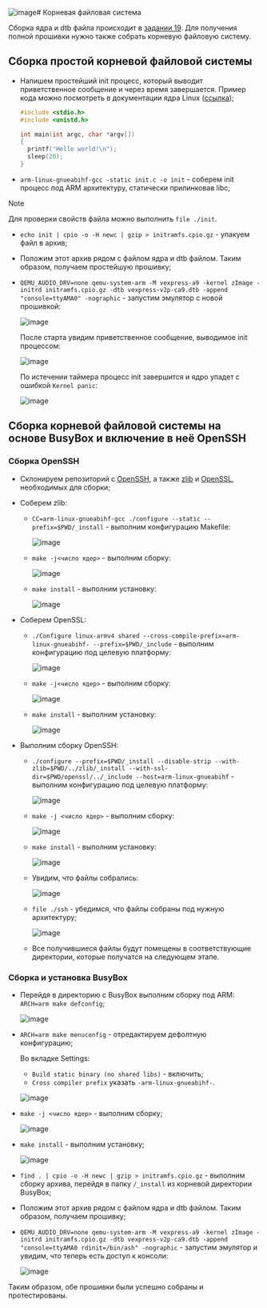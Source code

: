 ![image](https://github.com/user-attachments/assets/977192f9-e5e2-4815-8732-ec6a4fa845e7)# Корневая файловая система

Сборка ядра и dtb файла происходит в [задании 19](https://github.com/EltexEmbeddedC/cross-compilation). Для получения полной прошивки нужно также собрать корневую файловую систему.

## Сборка простой корневой файловой системы

- Напишем простейший init процесс, который выводит приветственное сообщение и через время завершается. Пример кода можно посмотреть в документации ядра Linux ([ссылка](https://github.com/torvalds/linux/blob/master/Documentation/filesystems/ramfs-rootfs-initramfs.rst#contents-of-initramfs));

  ```c
  #include <stdio.h>
  #include <unistd.h>
  
  int main(int argc, char *argv[])
  {
    printf("Hello world!\n");
    sleep(20);
  }
  ```
- `arm-linux-gnueabihf-gcc -static init.c -o init` - соберем init процесс под ARM архитектуру, статически прилинковав libc;

> [!NOTE]
> Для проверки свойств файла можно выполнить `file ./init`.
- `echo init | cpio -o -H newc | gzip > initramfs.cpio.gz` - упакуем файл в архив;
- Положим этот архив рядом с файлом ядра и dtb файлом. Таким образом, получаем простейшую прошивку;
- `QEMU_AUDIO_DRV=none qemu-system-arm -M vexpress-a9 -kernel zImage -initrd initramfs.cpio.gz -dtb vexpress-v2p-ca9.dtb -append "console=ttyAMA0" -nographic` - запустим эмулятор с новой прошивкой:

  ![image](https://github.com/user-attachments/assets/8ba82ae6-9cf5-4b15-88e2-af12f6a6f240)

  После старта увидим приветственное сообщение, выводимое init процессом:
  
  ![image](https://github.com/user-attachments/assets/0f5c7a83-8d9a-4a84-a628-91a28fa76865)

  По истечении таймера процесс init завершится и ядро упадет с ошибкой `Kernel panic`:

  ![image](https://github.com/user-attachments/assets/62a01422-beef-48dc-84c2-92d0298ff648)

## Сборка корневой файловой системы на основе BusyBox и включение в неё OpenSSH

### Сборка OpenSSH

- Склонируем репозиторий с [OpenSSH](https://github.com/openssh/openssh-portable), а также [zlib](https://github.com/madler/zlib) и [OpenSSL](https://github.com/openssl/openssl), необходимых для сборки;
- Соберем zlib:
  - `CC=arm-linux-gnueabihf-gcc ./configure --static --prefix=$PWD/_install` - выполним конфигурацию Makefile:

    ![image](https://github.com/user-attachments/assets/3ed02d45-6931-4a5d-b8e9-c9b4ace9712f)
  - `make -j<число ядер>` - выполним сборку:

    ![image](https://github.com/user-attachments/assets/831ef48b-b1e1-40d9-aafa-baf96d6c15e5)

  - `make install` - выполним установку:

    ![image](https://github.com/user-attachments/assets/0aa1e6c0-4983-4bfc-a03a-68000ed0b932)

- Соберем OpenSSL:
  - `./Configure linux-armv4 shared --cross-compile-prefix=arm-linux-gnueabihf- --prefix=$PWD/_include` - выполним конфигурацию под целевую платформу:

    ![image](https://github.com/user-attachments/assets/b9b50acf-1480-4c39-98f9-867a5c85bdd9)
  - `make -j<число ядер>` - выполним сборку:

    ![image](https://github.com/user-attachments/assets/ab8e3214-78b4-4797-b912-fe6112d126b7)

  - `make install` - выполним установку:
 
    ![image](https://github.com/user-attachments/assets/c5e4ea32-6dae-4de7-865c-3f0dd6682eaa)

- Выполним сборку OpenSSH:

  - `./configure --prefix=$PWD/_install --disable-strip --with-zlib=$PWD/../zlib/_install --with-ssl-dir=$PWD/openssl/../_include --host=arm-linux-gnueabihf` - выполним конфигурацию под целевую платформу:

    ![image](https://github.com/user-attachments/assets/e4ccf106-5ce8-4b45-8bf9-10c7344183aa)
  - `make -j <число ядер>` - выполним сборку:

    ![image](https://github.com/user-attachments/assets/472a4c20-2bf0-4650-8800-2dcfcbd7f383)
  - `make install` - выполним установку:
 
    ![image](https://github.com/user-attachments/assets/5554b965-dc09-414c-89bf-5a97c69577b3)

  - Увидим, что файлы собрались:

    ![image](https://github.com/user-attachments/assets/02f65c86-4be6-4aa9-b0b4-c74856a69b1e)

  - `file ./ssh` - убедимся, что файлы собраны под нужную архитектуру;
 
    ![image](https://github.com/user-attachments/assets/4e760cd0-d4f9-4394-964b-4e40b8719619)

  - Все получившиеся файлы будут помещены в соответствующие директории, которые получатся на следующем этапе.
  
### Сборка и установка BusyBox

- Перейдя в директорию с BusyBox выполним сборку под ARM: `ARCH=arm make defconfig`;

  ![image](https://github.com/user-attachments/assets/40ce7d73-9356-4bee-9ffb-2b00e828768e)

- `ARCH=arm make menuconfig` - отредактируем дефолтную конфигурацию;

  Во вкладке Settings:
  - `Build static binary (no shared libs)` - включить;
  - `Cross compiler prefix` указать `-arm-linux-gnueabihf-`.

  ![image](https://github.com/user-attachments/assets/cb3a2b75-368f-4cd6-b2ef-a73ecbd14335)

- `make -j <число ядер>` - выполним сборку;

  ![image](https://github.com/user-attachments/assets/dc61b695-f836-462e-9967-185860e4bf28)

- `make install` - выполним установку;


  ![image](https://github.com/user-attachments/assets/3c70975d-b61f-4e14-bff2-606cf310efff)

- `find . | cpio -o -H newc | gzip > initramfs.cpio.gz` - выполним сборку архива, перейдя в папку `/_install` из корневой директории BusyBox;
- Положим этот архив рядом с файлом ядра и dtb файлом. Таким образом, получаем прошивку;
- `QEMU_AUDIO_DRV=none qemu-system-arm -M vexpress-a9 -kernel zImage -initrd initramfs.cpio.gz -dtb vexpress-v2p-ca9.dtb -append "console=ttyAMA0 rdinit=/bin/ash" -nographic` - запустим эмулятор и увидим, что теперь есть доступ к консоли:

  ![image](https://github.com/user-attachments/assets/a5d33a8c-edab-4e0e-9763-4e06b42d4bbb)

Таким образом, обе прошивки были успешно собраны и протестированы.
